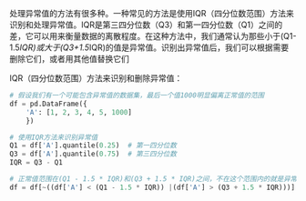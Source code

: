 处理异常值的方法有很多种。一种常见的方法是使用IQR（四分位数范围）方法来识别和处理异常值。IQR是第三四分位数（Q3）和第一四分位数（Q1）之间的差，它可以用来衡量数据的离散程度。在这种方法中，我们通常认为那些小于(Q1-1.5*IQR)或大于(Q3+1.5*IQR)的值是异常值。识别出异常值后，我们可以根据需要删除它们，或者用其他值替换它们

IQR（四分位数范围）方法来识别和删除异常值：

```python
# 假设我们有一个可能包含异常值的数据集，最后一个值1000明显偏离正常值的范围
df = pd.DataFrame({
    'A': [1, 2, 3, 4, 5, 1000]
    })

# 使用IQR方法来识别异常值
Q1 = df['A'].quantile(0.25)  # 第一四分位数
Q3 = df['A'].quantile(0.75)  # 第三四分位数
IQR = Q3 - Q1

# 正常值范围在(Q1 - 1.5 * IQR)和(Q3 + 1.5 * IQR)之间，不在这个范围内的就是异常值，对异常值作删除处理
df = df[~((df['A'] < (Q1 - 1.5 * IQR)) |(df['A'] > (Q3 + 1.5 * IQR)))]
```

